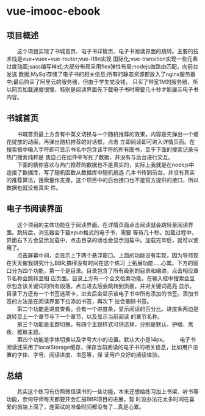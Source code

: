 # vue-imooc-ebook

## 项目概述
  
　　这个项目实现了书城首页、电子书详情页、电子书阅读界面的跳转。主要的技术栈是vue+vuex+vue-router;vue-i18n实现
国际化;vue-transition实现一些元素过度动画;sass编写样式;大部分布局采用flex弹性布局;nodejs做路由匹配，向前台发送
数据;MySql存储了电子书的相关信息;所有的静态资源都放入了nginx服务器中;最后购买了阿里云的服务器，但由于学生党没钱，
只买了带宽1M的服务器，所以网页加载速度很慢，特别是阅读界面先下载电子书时需要几十秒才能展示电子书内容。
   
## 书城首页

　　书城首页最上方含有中英文切换与一个随机推荐的效果。内容是先弹出一个烟花绽放的动画，再弹出随机推荐的对话框，点击
立即阅读即可进入详情页面。在搜索框中输入字符即可显示书名中包含该字符的所有图书，至于下面的搜索记录与热门搜索纯粹是
我自己在组件中写死了数据，并没有与后台进行交互。<br>
　　下面的猜你喜欢与热门推荐的数据也不是真实的，实际上我就是在nodejs中连接了数据库，写了随机函数从数据库中随机挑选
几本书传到前台，并没有真实的推荐算法，搜索量作支撑。这个项目中的后台接口也不是官方提供的接口，所以数据也就没有真实
性。

<h2>电子书阅读界面</h2>

　　这个项目的主体功能在于阅读界面。在详情页面点击阅读就会跳转至阅读界面。跳转后，浏览器会下载epub格式的电子书，需要
等待几十秒。加载过程中，界面右下方会显示加载中，点击目录的话也会显示加载中。加载完毕后，就可以使用了。<br>
　　点击屏幕中间，会显示上下两个悬浮窗口。上面的功能没有实现，因为导师现在天天催我研究什么BBR,搞得没有时间在这个练习
上拓展功能.....心累。下方的窗口分为四个功能，第一个是目录。目录包含了所有级别的目录和缩进，点击相应章节名称会跳转至相
应页面。目录上方有一个全文检索功能，在输入框中搜索会显示包含该关键词的所有段落，点击进去后会跳转到页面，并对关键词高亮
显示。目录下方还有一个书签选项卡，进去后会显示该电子书中所有添加的书签。添加书签的方法是在阅读界面下拉添加书签，再次下
拉会删除书签。<br>
　　第二个功能是进度查看。会有一个进度条，显示阅读的百分比。进度条两边是跳转至上一个章节与下一个章节，以及显示当前阅读
的章节名称。<br>
　　第三个功能是主题切换。有四个主题样式可供选择，分别是默认、护眼、黑夜、雅致主题。<br>
　　第四个功能是字体切换以及字号大小的设置。默认大小是14px。
　　电子书阅读还采用了localStorage缓存，保存当前阅读的电子书的相关信息，比如用户设置的字体、字号、阅读进度、书签等，保
证用户良好的阅读体验。

<h2>总结</h2>

　　其实这个练习有仿照微信读书的一些功能，本来还想给练习加上书架、听书等功能，奈何导师每天都要开会汇报BBR项目的进展，暂
时没办法花太多时间在喜爱的前端上面了，连面试的准备时间都没有了...真是心累。
